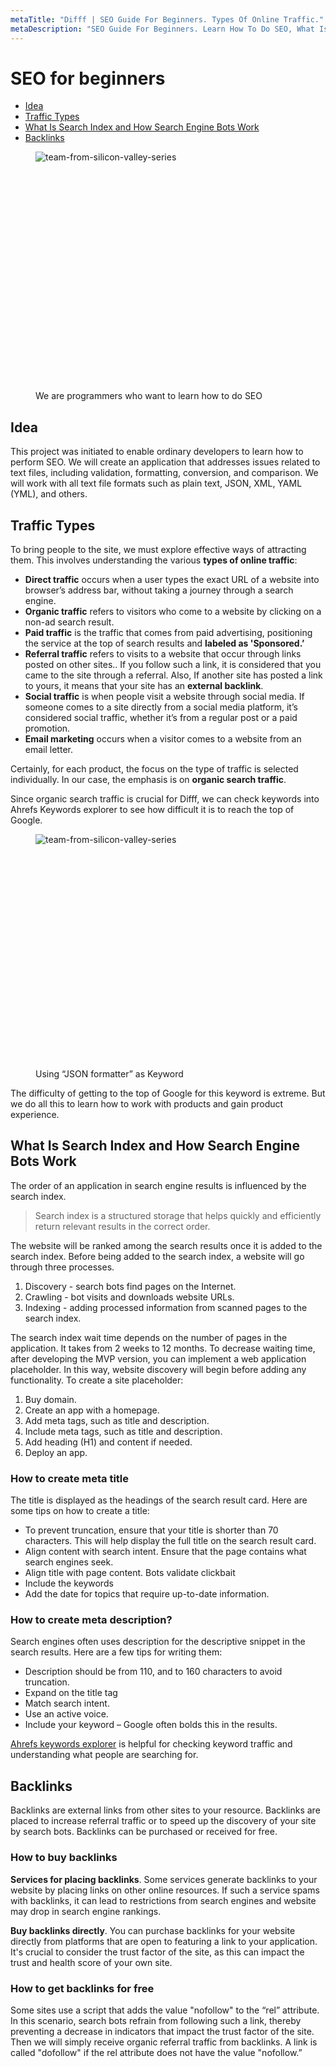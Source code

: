 ```yaml
---
metaTitle: "Difff | SEO Guide For Beginners. Types Of Online Traffic."
metaDescription: "SEO Guide For Beginners. Learn How To Do SEO, What Is Backlinks and What Types Of Online Traffic Exist. Useful services for SEO."
---
```


# SEO for beginners

-   [Idea](#idea)
-   [Traffic Types](#traffic)
-   [What Is Search Index and How Search Engine Bots Work](#What-Is-Search-Index-and-How-Search-Engine-Bots-Work)
-   [Backlinks](#Backlinks)

<figure>
  <img src="/siliconvalley-mobile.webp"
     fetchpriority="low"
    srcset="/siliconvalley-mobile.webp 767w,
      /siliconvalley.webp 768w"
      style="min-height: 382px" 
    alt="team-from-silicon-valley-series">
  <figcaption>We are programmers who want to learn how to do SEO</figcaption>
</figure>

## <a name="idea"></a> Idea

This project was initiated to enable ordinary developers to learn how to perform SEO. We will create an application that addresses issues related to text files, including validation, formatting, conversion, and comparison. We will work with all text file formats such as plain text, JSON, XML, YAML (YML), and others.

## <a name="traffic"></a> Traffic Types

To bring people to the site, we must explore effective ways of attracting them. This involves understanding the various **types of online traffic**:

-   **Direct traffic** occurs when a user types the exact URL of a website into browser’s address bar, without taking a journey through a search engine.
-   **Organic traffic** refers to visitors who come to a website by clicking on a non-ad search result.
-   **Paid traffic** is the traffic that comes from paid advertising, positioning the service at the top of search results and **labeled as 'Sponsored.’**
-   **Referral traffic** refers to visits to a website that occur through links posted on other sites.. If you follow such a link, it is considered that you came to the site through a referral. Also, If another site has posted a link to yours, it means that your site has an **external backlink**.
-   **Social traffic** is when people visit a website through social media. If someone comes to a site directly from a social media platform, it’s considered social traffic, whether it’s from a regular post or a paid promotion.
-   **Email marketing** occurs when a visitor comes to a website from an email letter.

Certainly, for each product, the focus on the type of traffic is selected individually. In our case, the emphasis is on **organic search traffic**.

Since organic search traffic is crucial for Difff, we can check keywords into Ahrefs Keywords explorer to see how difficult it is to reach the top of Google.

<figure>
    <img
        src="/images/articles/10-02-2024/ahrefs-keywords-explorer-86-percent.webp"
        fetchpriority="low"
        style="min-height: 375px"
        alt="team-from-silicon-valley-series"
    />
    <figcaption>Using “JSON formatter” as Keyword</figcaption>
</figure>

The difficulty of getting to the top of Google for this keyword is extreme. But we do all this to learn how to work with products and gain product experience.

## <a name="What-Is-Search-Index-and-How-Search-Engine-Bots-Work"></a> What Is Search Index and How Search Engine Bots Work

The order of an application in search engine results is influenced by the search index.

> Search index is a structured storage that helps quickly and efficiently return relevant results in the correct order.

The website will be ranked among the search results once it is added to the search index. Before being added to the search index, a website will go through three processes.

1.  Discovery - search bots find pages on the Internet.
2.  Crawling - bot visits and downloads website URLs.
3.  Indexing - adding processed information from scanned pages to the search index.

The search index wait time depends on the number of pages in the application. It takes from 2 weeks to 12 months. To decrease waiting time, after developing the MVP version, you can implement a web application placeholder. In this way, website discovery will begin before adding any functionality. To create a site placeholder:

1. Buy domain.
2. Create an app with a homepage.
3. Add meta tags, such as title and description.
4. Include meta tags, such as title and description.
5. Add heading (H1) and content if needed.
6. Deploy an app.

### How to create meta title

The title is displayed as the headings of the search result card. Here are some tips on how to create a title:

-   To prevent truncation, ensure that your title is shorter than 70 characters. This will help display the full title on the search result card.
-   Align content with search intent. Ensure that the page contains what search engines seek.
-   Align title with page content. Bots validate clickbait
-   Include the keywords
-   Add the date for topics that require up-to-date information.

### How to create meta description?

Search engines often uses description for the descriptive snippet in the search results. Here are a few tips for writing them:

-   Description should be from 110, and to 160 characters to avoid truncation.
-   Expand on the title tag
-   Match search intent.
-   Use an active voice.
-   Include your keyword – Google often bolds this in the results.

[Ahrefs keywords explorer](https://ahrefs.com/keywords-explorer) is helpful for checking keyword traffic and understanding what people are searching for.

## <a name="Backlinks"></a> Backlinks

Backlinks are external links from other sites to your resource. Backlinks are placed to increase referral traffic or to speed up the discovery of your site by search bots. Backlinks can be purchased or received for free.

### How to buy backlinks

**Services for placing backlinks**. Some services generate backlinks to your website by placing links on other online resources. If such a service spams with backlinks, it can lead to restrictions from search engines and website may drop in search engine rankings.

**Buy backlinks directly**. You can purchase backlinks for your website directly from platforms that are open to featuring a link to your application. It's crucial to consider the trust factor of the site, as this can impact the trust and health score of your own site.

### How to get backlinks for free

Some sites use a script that adds the value "nofollow" to the “rel” attribute. In this scenario, search bots refrain from following such a link, thereby preventing a decrease in indicators that impact the trust factor of the site. Then we will simply receive organic referral traffic from backlinks. A link is called "dofollow" if the rel attribute does not have the value "nofollow.”
